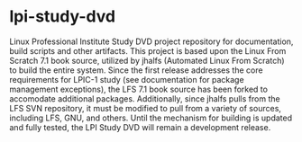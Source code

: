 lpi-study-dvd
=============

Linux Professional Institute Study DVD project repository for documentation, build scripts and other artifacts. This project is based upon the Linux From Scratch 7.1 book source, utilized by jhalfs (Automated Linux From Scratch) to build the entire system. Since the first release addresses the core requirements for LPIC-1 study (see documentation for package management exceptions), the LFS 7.1 book source has been forked to accomodate additional packages. Additionally, since jhalfs pulls from the LFS SVN repository, it must be modified to pull from a variety of sources, including LFS, GNU, and others. Until the mechanism for building is updated and fully tested, the LPI Study DVD will remain a development release.